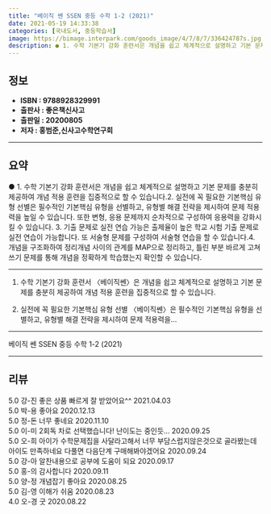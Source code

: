 ```yaml
---
title: "베이직 쎈 SSEN 중등 수학 1-2 (2021)"
date: 2021-05-19 14:33:38
categories: [국내도서, 중등학습서]
image: https://bimage.interpark.com/goods_image/4/7/8/7/336424787s.jpg
description: ● 1. 수학 기본기 강화 훈련서은 개념을 쉽고 체계적으로 설명하고 기본 문제를 충분히 제공하여 개념 적용 훈련을 집중적으로 할 수 있습니다.2. 실전에 꼭 필요한 기본핵심 유형 선별은 필수적인 기본핵심 유형을 선별하고, 유형별 해결 전략을 제시하여 문제 적용력을 높일 수 있습니다.
---
```


## **정보**

- **ISBN : 9788928329991**
- **출판사 : 좋은책신사고**
- **출판일 : 20200805**
- **저자 : 홍범준,신사고수학연구회**

------



## **요약**

●  1. 수학 기본기 강화 훈련서은 개념을 쉽고 체계적으로 설명하고 기본 문제를 충분히 제공하여 개념 적용 훈련을 집중적으로 할 수 있습니다.2. 실전에 꼭 필요한 기본핵심 유형 선별은 필수적인 기본핵심 유형을 선별하고, 유형별 해결 전략을 제시하여 문제 적용력을 높일 수 있습니다. 또한 변형, 응용 문제까지 순차적으로 구성하여 응용력을 강화시킬 수 있습니다. 3. 기출 문제로 실전 연습 가능은 출제율이 높은 학교 시험 기출 문제로 실전 연습이 가능합니다. 또 서술형 문제를 구성하여 서술형 연습을 할 수 있습니다.4. 개념을 구조화하여 정리개념 사이의 관계를 MAP으로 정리하고, 틀린 부분 바르게 고쳐 쓰기 문제를 통해 개념을 정확하게 학습했는지 확인할 수 있습니다.

------

1. 수학 기본기 강화 훈련서
〈베이직쎈〉은 개념을 쉽고 체계적으로 설명하고 기본 문제를 충분히 제공하여 개념 적용 훈련을 집중적으로 할 수 있습니다.

2. 실전에 꼭 필요한 기본핵심 유형 선별
〈베이직쎈〉은 필수적인 기본핵심 유형을 선별하고, 유형별 해결 전략을 제시하여 문제 적용력을... 

------


베이직 쎈 SSEN 중등 수학 1-2 (2021) 

------


## **리뷰** 

5.0 강-진 좋은 상품 빠르게 잘 받았어요^^ 2021.04.03 <br/>5.0 박-용 좋아요 2020.12.13 <br/>5.0 정-돈 너무 좋네요 2020.11.10 <br/>5.0 이-미 2회독 차로 선택했습니다!
난이도는 중인듯... 2020.09.25 <br/>5.0 오-희 아이가 수학문제집을 사달라고해서 너무 부담스럽지않은것으로 골라봤는데 아이도 만족하네요
다풀면 다음단계 구매해봐야겠어요 2020.09.24 <br/>5.0 강-아 알찬내용으로 공부에 도움이 되요 2020.09.17 <br/>5.0 홍-의 감사합니다  2020.09.11 <br/>5.0 양-정 개념잡기 좋아요 2020.08.25 <br/>5.0 김-영 이해가 쉬움 2020.08.23 <br/>4.0 오-경 굿 2020.08.22 <br/>